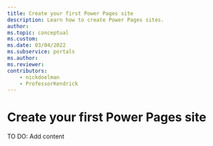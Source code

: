 ```yaml
---
title: Create your first Power Pages site
description: Learn how to create Power Pages sites.
author:
ms.topic: conceptual
ms.custom: 
ms.date: 03/04/2022
ms.subservice: portals
ms.author: 
ms.reviewer: 
contributors:
    - nickdoelman
    - ProfessorKendrick
---
```


# Create your first Power Pages site

TO DO: Add content




